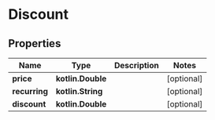 
# Discount

## Properties
Name | Type | Description | Notes
------------ | ------------- | ------------- | -------------
**price** | **kotlin.Double** |  |  [optional]
**recurring** | **kotlin.String** |  |  [optional]
**discount** | **kotlin.Double** |  |  [optional]



